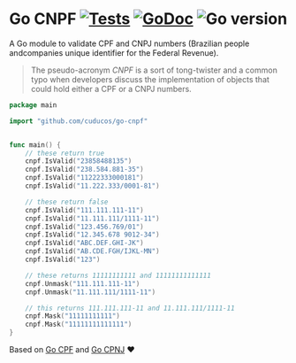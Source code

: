 # Go CNPF [![Tests](https://github.com/cuducos/go-cnpf/workflows/Tests/badge.svg)]() [![GoDoc](https://godoc.org/github.com/cuducos/go-cnpf?status.svg)](https://godoc.org/github.com/cuducos/go-cnpf) ![Go version](https://img.shields.io/github/go-mod/go-version/cuducos/go-cnpj)

A Go module to validate CPF and CNPJ numbers (Brazilian people andcompanies unique identifier for the Federal Revenue).

> The pseudo-acronym _CNPF_ is a sort of tong-twister and a common typo when developers discuss the implementation of objects that could hold either a CPF or a CNPJ numbers.

```go
package main

import "github.com/cuducos/go-cnpf"


func main() {
	// these return true
	cnpf.IsValid("23858488135")
	cnpf.IsValid("238.584.881-35")
	cnpf.IsValid("11222333000181")
	cnpf.IsValid("11.222.333/0001-81")

	// these return false
	cnpf.IsValid("111.111.111-11")
	cnpf.IsValid("11.111.111/1111-11")
	cnpf.IsValid("123.456.769/01")
	cnpf.IsValid("12.345.678 9012-34")
	cnpf.IsValid("ABC.DEF.GHI-JK")
	cnpf.IsValid("AB.CDE.FGH/IJKL-MN")
	cnpf.IsValid("123")

	// these returns 11111111111 and 11111111111111
	cnpf.Unmask("111.111.111-11")
	cnpf.Unmask("11.111.111/1111-11")

	// this returns 111.111.111-11 and 11.111.111/1111-11
	cnpf.Mask("11111111111")
	cnpf.Mask("11111111111111")	
}
```

Based on [Go CPF](https://github.com/cuducos/go-cpf) and [Go CPNJ](https://github.com/cuducos/go-cnpj) ❤️
